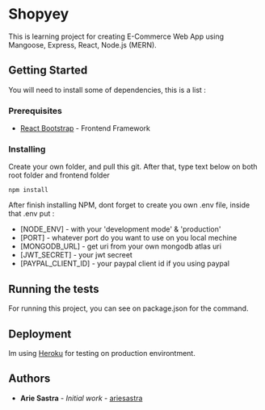# Shopyey

This is learning project for creating E-Commerce Web App using Mangoose, Express, React, Node.js (MERN).

## Getting Started

You will need to install some of dependencies, this is a list :

### Prerequisites

- [React Bootstrap](https://react-bootstrap.github.io/getting-started/introduction/) - Frontend Framework

### Installing

Create your own folder, and pull this git.
After that, type text below on both root folder and frontend folder

```
npm install
```

After finish installing NPM, dont forget to create you own .env file, inside that .env put :

- [NODE_ENV] - with your 'development mode' & 'production'
- [PORT] - whatever port do you want to use on you local mechine
- [MONGODB_URL] - get uri from your own mongodb atlas uri
- [JWT_SECRET] - your jwt secreet
- [PAYPAL_CLIENT_ID] - your paypal client id if you using paypal

## Running the tests

For running this project, you can see on package.json for the command.

## Deployment

Im using [Heroku](https://heroku.com) for testing on production environtment.

## Authors

- **Arie Sastra** - _Initial work_ - [ariesastra](https://github.com/ariesastra)
